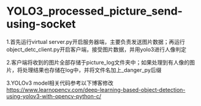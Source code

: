 # YOLO3_processed_picture_send-using-socket

1.首先运行virtual server.py开启服务器端，主要负责发送图片数据；再运行object_detc_client.py开启客户端，接受图片数据，并用yolo3进行人像判定

2.客户端将收到的图片全部存储于picture_log文件夹中；如果处理到有人像的图片，将处理结果也存储在log中，并将文件名加上_danger_py后缀

3.YOLOv3 model相关代码参考以下博客修改
  https://www.learnopencv.com/deep-learning-based-object-detection-using-yolov3-with-opencv-python-c/

